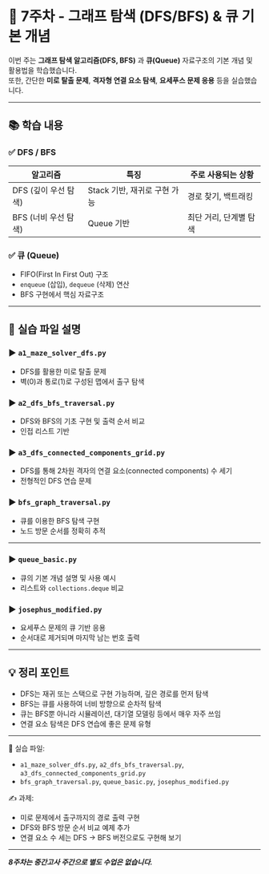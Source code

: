 # 📌 7주차 - 그래프 탐색 (DFS/BFS) & 큐 기본 개념

이번 주는 **그래프 탐색 알고리즘(DFS, BFS)** 과 **큐(Queue)** 자료구조의 기본 개념 및 활용법을 학습했습니다.  
또한, 간단한 **미로 탈출 문제**, **격자형 연결 요소 탐색**, **요세푸스 문제 응용** 등을 실습했습니다.

---

## 📚 학습 내용

### ✅ DFS / BFS

| 알고리즘 | 특징 | 주로 사용되는 상황 |
|----------|------|--------------------|
| DFS (깊이 우선 탐색) | Stack 기반, 재귀로 구현 가능 | 경로 찾기, 백트래킹 |
| BFS (너비 우선 탐색) | Queue 기반 | 최단 거리, 단계별 탐색 |

### ✅ 큐 (Queue)
- FIFO(First In First Out) 구조
- `enqueue` (삽입), `dequeue` (삭제) 연산
- BFS 구현에서 핵심 자료구조

---

## 🧪 실습 파일 설명

### ▶ `a1_maze_solver_dfs.py`
- DFS를 활용한 미로 탈출 문제
- 벽(0)과 통로(1)로 구성된 맵에서 출구 탐색

### ▶ `a2_dfs_bfs_traversal.py`
- DFS와 BFS의 기초 구현 및 출력 순서 비교
- 인접 리스트 기반

### ▶ `a3_dfs_connected_components_grid.py`
- DFS를 통해 2차원 격자의 연결 요소(connected components) 수 세기
- 전형적인 DFS 연습 문제

### ▶ `bfs_graph_traversal.py`
- 큐를 이용한 BFS 탐색 구현
- 노드 방문 순서를 정확히 추적

---

### ▶ `queue_basic.py`
- 큐의 기본 개념 설명 및 사용 예시
- 리스트와 `collections.deque` 비교

### ▶ `josephus_modified.py`
- 요세푸스 문제의 큐 기반 응용
- 순서대로 제거되며 마지막 남는 번호 출력

---

## 💡 정리 포인트

- DFS는 재귀 또는 스택으로 구현 가능하며, 깊은 경로를 먼저 탐색
- BFS는 큐를 사용하여 너비 방향으로 순차적 탐색
- 큐는 BFS뿐 아니라 시뮬레이션, 대기열 모델링 등에서 매우 자주 쓰임
- 연결 요소 탐색은 DFS 연습에 좋은 문제 유형

---

📂 실습 파일:  
- `a1_maze_solver_dfs.py`, `a2_dfs_bfs_traversal.py`, `a3_dfs_connected_components_grid.py`  
- `bfs_graph_traversal.py`, `queue_basic.py`, `josephus_modified.py`

✍️ 과제:
- 미로 문제에서 출구까지의 경로 출력 구현
- DFS와 BFS 방문 순서 비교 예제 추가
- 연결 요소 수 세는 DFS → BFS 버전으로도 구현해 보기

---

**_8주차는 중간고사 주간으로 별도 수업은 없습니다._**